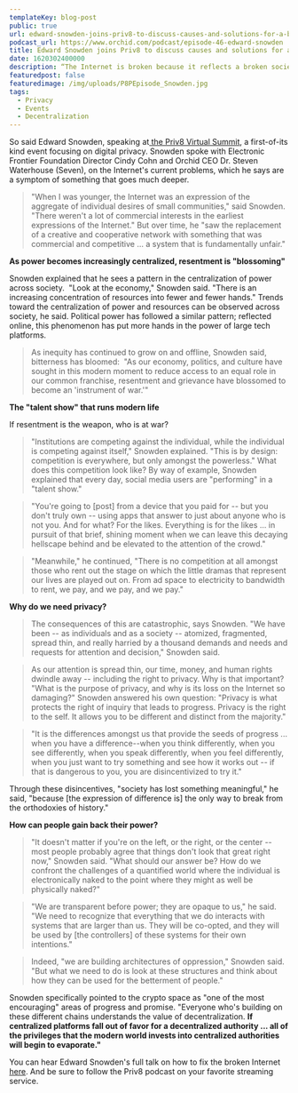 ```yaml
---
templateKey: blog-post
public: true
url: edward-snowden-joins-priv8-to-discuss-causes-and-solutions-for-a-broken-internet
podcast_url: https://www.orchid.com/podcast/episode-46-edward-snowden
title: Edward Snowden joins Priv8 to discuss causes and solutions for a broken Internet
date: 1620302400000
description: “The Internet is broken because it reflects a broken society.” 
featuredpost: false
featuredimage: /img/uploads/P8PEpisode_Snowden.jpg
tags:
  - Privacy
  - Events
  - Decentralization
---
```

So said Edward Snowden, speaking at[ the Priv8 Virtual Summit](https://www.orchid.com/priv8), a first-of-its kind event focusing on digital privacy. Snowden spoke with Electronic Frontier Foundation Director Cindy Cohn and Orchid CEO Dr. Steven Waterhouse (Seven), on the Internet's current problems, which he says are a symptom of something that goes much deeper.

> "When I was younger, the Internet was an expression of the aggregate of individual desires of small communities," said Snowden. "There weren't a lot of commercial interests in the earliest expressions of the Internet." But over time, he "saw the replacement of a creative and cooperative network with something that was commercial and competitive ... a system that is fundamentally unfair."

**As power becomes increasingly centralized, resentment is "blossoming"**

Snowden explained that he sees a pattern in the centralization of power across society.  "Look at the economy," Snowden said. "There is an increasing concentration of resources into fewer and fewer hands." Trends toward the centralization of power and resources can be observed across society, he said. Political power has followed a similar pattern; reflected online, this phenomenon has put more hands in the power of large tech platforms.

> As inequity has continued to grow on and offline, Snowden said, bitterness has bloomed:  "As our economy, politics, and culture have sought in this modern moment to reduce access to an equal role in our common franchise, resentment and grievance have blossomed to become an 'instrument of war.'"

**The "talent show" that runs modern life**

 If resentment is the weapon, who is at war?

> "Institutions are competing against the individual, while the individual is competing against itself," Snowden explained. "This is by design: competition is everywhere, but only amongst the powerless." What does this competition look like? By way of example, Snowden explained that every day, social media users are "performing" in a "talent show."

> "You're going to [post] from a device that you paid for -- but you don't truly own -- using apps that answer to just about anyone who is not you. And for what? For the likes. Everything is for the likes ... in pursuit of that brief, shining moment when we can leave this decaying hellscape behind and be elevated to the attention of the crowd."

> "Meanwhile," he continued, "There is no competition at all amongst those who rent out the stage on which the little dramas that represent our lives are played out on. From ad space to electricity to bandwidth to rent, we pay, and we pay, and we pay."

**Why do we need privacy?**

> The consequences of this are catastrophic, says Snowden. "We have been -- as individuals and as a society -- atomized, fragmented, spread thin, and really harried by a thousand demands and needs and requests for attention and decision," Snowden said.

> As our attention is spread thin, our time, money, and human rights dwindle away -- including the right to privacy. Why is that important? "What is the purpose of privacy, and why is its loss on the Internet so damaging?" Snowden answered his own question: "Privacy is what protects the right of inquiry that leads to progress. Privacy is the right to the self. It allows you to be different and distinct from the majority."

> "It is the differences amongst us that provide the seeds of progress ... when you have a difference--when you think differently, when you see differently, when you speak differently, when you feel differently, when you just want to try something and see how it works out -- if that is dangerous to you, you are disincentivized to try it."

Through these disincentives, "society has lost something meaningful," he said, "because [the expression of difference is] the only way to break from the orthodoxies of history."

**How can people gain back their power?** 

> "It doesn't matter if you're on the left, or the right, or the center -- most people probably agree that things don't look that great right now," Snowden said. "What should our answer be? How do we confront the challenges of a quantified world where the individual is electronically naked to the point where they might as well be physically naked?"

> "We are transparent before power; they are opaque to us," he said. "We need to recognize that everything that we do interacts with systems that are larger than us. They will be co-opted, and they will be used by [the controllers] of these systems for their own intentions."

> Indeed, "we are building architectures of oppression," Snowden said. "But what we need to do is look at these structures and think about how they can be used for the betterment of people."

Snowden specifically pointed to the crypto space as "one of the most encouraging" areas of progress and promise. "Everyone who's building on these different chains understands the value of decentralization. **If centralized platforms fall out of favor for a decentralized authority ... all of the privileges that the modern world invests into centralized authorities will begin to evaporate."**

You can hear Edward Snowden's full talk on how to fix the broken Internet [here](https://www.orchid.com/podcast/episode-46-edward-snowden). And be sure to follow the Priv8 podcast on your favorite streaming service.